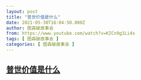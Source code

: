 ```yaml
---
layout: post
title: "普世价值是什么"
date: 2021-05-30T16:04:50.000Z
author: 图森破故事会
from: https://www.youtube.com/watch?v=KICn9g1Li4s
tags: [ 图森破故事会 ]
categories: [ 图森破故事会 ]
---
```

<!--1622390690000-->
[普世价值是什么](https://www.youtube.com/watch?v=KICn9g1Li4s)
------

<div>

</div>
